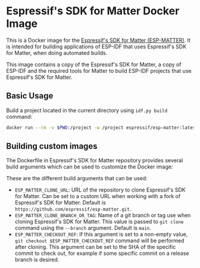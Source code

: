 # Espressif's SDK for Matter Docker Image

This is a Docker image for the [Espressif's SDK for Matter (ESP-MATTER)](https://github.com/espressif/esp-matter). It is intended for building applications of ESP-IDF that uses Espressif's SDK for Matter, when doing automated builds.

This image contains a copy of the Espressif's SDK for Matter, a copy of ESP-IDF and the required tools for Matter to build ESP-IDF projects that use Espressif's SDK for Matter.

## Basic Usage

Build a project located in the current directory using `idf.py build` command:

```bash
docker run --rm -v $PWD:/project -w /project espressif/esp-matter:latest idf.py build
```
## Building custom images

The Dockerfile in Espressif's SDK for Matter repository provides several build arguments which can be used to customize the Docker image:

These are the different build arguments that can be used:
- ``ESP_MATTER_CLONE_URL``: URL of the repository to clone Espressif's SDK for Matter. Can be set to a custom URL when working with a fork of Espressif's SDK for Matter. Default is ``https://github.com/espressif/esp-matter.git``.
- ``ESP_MATTER_CLONE_BRANCH_OR_TAG``: Name of a git branch or tag use when cloning Espressif's SDK for Matter. This value is passed to ``git clone`` command using the ``--branch`` argument. Default is ``main``.
- ``ESP_MATTER_CHECKOUT_REF``: If this argument is set to a non-empty value, ``git checkout $ESP_MATTER_CHECKOUT_REF`` command will be performed after cloning. This argument can be set to the SHA of the specific commit to check out, for example if some specific commit on a release branch is desired.
